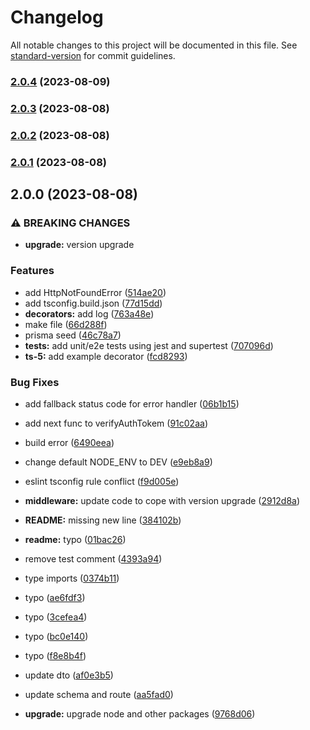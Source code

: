 # Changelog

All notable changes to this project will be documented in this file. See [standard-version](https://github.com/conventional-changelog/standard-version) for commit guidelines.

### [2.0.4](https://github.com/akhil-neoito/expressjs-typescript-prisma-boilerplate/compare/v2.0.3...v2.0.4) (2023-08-09)

### [2.0.3](https://github.com/akhil-neoito/expressjs-typescript-prisma-boilerplate/compare/v2.0.2...v2.0.3) (2023-08-08)

### [2.0.2](https://github.com/akhil-neoito/expressjs-typescript-prisma-boilerplate/compare/v2.0.1...v2.0.2) (2023-08-08)

### [2.0.1](https://github.com/akhil-neoito/expressjs-typescript-prisma-boilerplate/compare/v2.0.0...v2.0.1) (2023-08-08)

## 2.0.0 (2023-08-08)

### ⚠ BREAKING CHANGES

- **upgrade:** version upgrade

### Features

- add HttpNotFoundError ([514ae20](https://github.com/akhil-neoito/expressjs-typescript-prisma-boilerplate/commit/514ae2067304a770db226a562720ed70949a4089))
- add tsconfig.build.json ([77d15dd](https://github.com/akhil-neoito/expressjs-typescript-prisma-boilerplate/commit/77d15dd9998fa8854f6f4a1e03eb3a5cdbbc2920))
- **decorators:** add log ([763a48e](https://github.com/akhil-neoito/expressjs-typescript-prisma-boilerplate/commit/763a48e051f05f31851c0f215049806261084b30))
- make file ([66d288f](https://github.com/akhil-neoito/expressjs-typescript-prisma-boilerplate/commit/66d288f8fe67ee0b155773bef94c56a46bc5f307))
- prisma seed ([46c78a7](https://github.com/akhil-neoito/expressjs-typescript-prisma-boilerplate/commit/46c78a779849c6d54a57f213e3b52342a2e4e4cb))
- **tests:** add unit/e2e tests using jest and supertest ([707096d](https://github.com/akhil-neoito/expressjs-typescript-prisma-boilerplate/commit/707096dc6bbaa8d8ef6faeb18e220f8b7b784465))
- **ts-5:** add example decorator ([fcd8293](https://github.com/akhil-neoito/expressjs-typescript-prisma-boilerplate/commit/fcd82934cc4d5d0b337643b7da69bda87b84d1ea))

### Bug Fixes

- add fallback status code for error handler ([06b1b15](https://github.com/akhil-neoito/expressjs-typescript-prisma-boilerplate/commit/06b1b1561f1399d0c07c9828d246b7ff134f0321))
- add next func to verifyAuthTokem ([91c02aa](https://github.com/akhil-neoito/expressjs-typescript-prisma-boilerplate/commit/91c02aa9022b98b6050dc44d8e8b3a169f0793a1))
- build error ([6490eea](https://github.com/akhil-neoito/expressjs-typescript-prisma-boilerplate/commit/6490eeae1a4926a3ccd34df0aad02b1798dce063))
- change default NODE_ENV to DEV ([e9eb8a9](https://github.com/akhil-neoito/expressjs-typescript-prisma-boilerplate/commit/e9eb8a99cb93e3a122edbae19c5b3e07ae060de4))
- eslint tsconfig rule conflict ([f9d005e](https://github.com/akhil-neoito/expressjs-typescript-prisma-boilerplate/commit/f9d005e88c503f1027e60fd550bf7c5528220b1e))
- **middleware:** update code to cope with version upgrade ([2912d8a](https://github.com/akhil-neoito/expressjs-typescript-prisma-boilerplate/commit/2912d8a469a2b348f348c7583a389dc982f80d73))
- **README:** missing new line ([384102b](https://github.com/akhil-neoito/expressjs-typescript-prisma-boilerplate/commit/384102bdae1ea08f15f8f2e7ae1c2f3666cf772a))
- **readme:** typo ([01bac26](https://github.com/akhil-neoito/expressjs-typescript-prisma-boilerplate/commit/01bac261b340a937f8d9966a6aa1499fcaddf750))
- remove test comment ([4393a94](https://github.com/akhil-neoito/expressjs-typescript-prisma-boilerplate/commit/4393a946f547304fe415de6c92f5df5a6a6d93bb))
- type imports ([0374b11](https://github.com/akhil-neoito/expressjs-typescript-prisma-boilerplate/commit/0374b11d13d8e5e0538b3e2cc1d5b68af9dd579e))
- typo ([ae6fdf3](https://github.com/akhil-neoito/expressjs-typescript-prisma-boilerplate/commit/ae6fdf3c2c253b671aa26542eaaeb356d1fca394))
- typo ([3cefea4](https://github.com/akhil-neoito/expressjs-typescript-prisma-boilerplate/commit/3cefea4e135c01e5df300a2c351c20f98afdb18b))
- typo ([bc0e140](https://github.com/akhil-neoito/expressjs-typescript-prisma-boilerplate/commit/bc0e140160baae67623a7aca84c2e49812a2bf23))
- typo ([f8e8b4f](https://github.com/akhil-neoito/expressjs-typescript-prisma-boilerplate/commit/f8e8b4f932743f835c3e922c83e8f401118d701e))
- update dto ([af0e3b5](https://github.com/akhil-neoito/expressjs-typescript-prisma-boilerplate/commit/af0e3b5bf2d1667a50b1c620d6f933ade492f81d))
- update schema and route ([aa5fad0](https://github.com/akhil-neoito/expressjs-typescript-prisma-boilerplate/commit/aa5fad0fe47c34efb358e6240c96ab7d9f64c349))

- **upgrade:** upgrade node and other packages ([9768d06](https://github.com/akhil-neoito/expressjs-typescript-prisma-boilerplate/commit/9768d0683d2b86e8c055abb9697259560be278c2))
